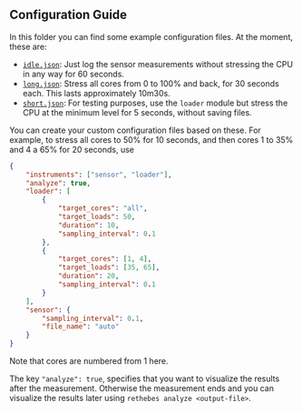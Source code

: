 ## Configuration Guide

In this folder you can find some example configuration files.
At the moment, these are:

-   [`idle.json`](idle.json): Just log the sensor measurements without stressing the CPU in any way for 60 seconds.
-   [`long.json`](long.json): Stress all cores from 0 to 100% and back, for 30 seconds each.
    This lasts approximately 10m30s.
-   [`short.json`](short.json): For testing purposes, use the `loader` module but stress the CPU at the minimum level for 5 seconds, without saving files.

You can create your custom configuration files based on these.
For example, to stress all cores to 50% for 10 seconds, and then cores 1 to 35% and 4 a 65% for 20 seconds, use

```json
{
    "instruments": ["sensor", "loader"],
    "analyze": true,
    "loader": [
        {
            "target_cores": "all",
            "target_loads": 50,
            "duration": 10,
            "sampling_interval": 0.1
        },
        {
            "target_cores": [1, 4],
            "target_loads": [35, 65],
            "duration": 20,
            "sampling_interval": 0.1
        }
    ],
    "sensor": {
        "sampling_interval": 0.1,
        "file_name": "auto"
    }
}
```

Note that cores are numbered from 1 here.

The key `"analyze": true`, specifies that you want to visualize the results after the measurement.
Otherwise the measurement ends and you can visualize the results later using `rethebes analyze <output-file>`.
